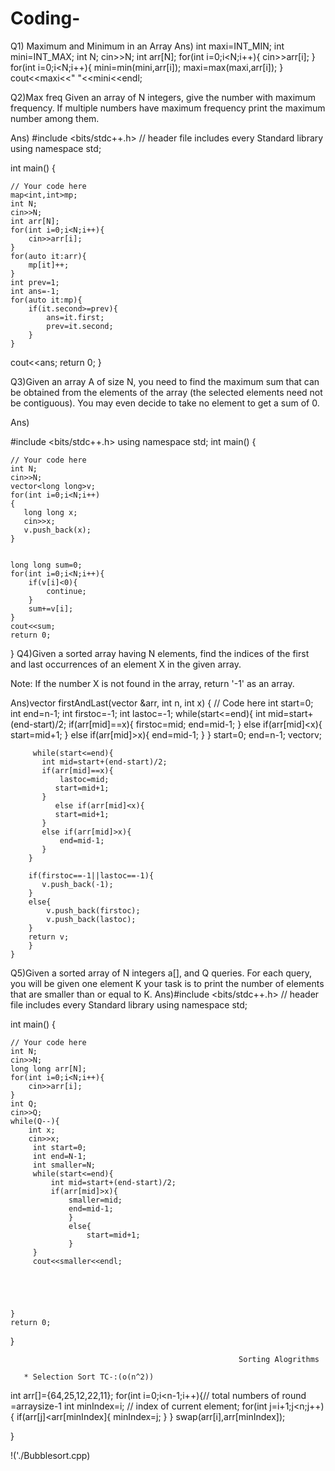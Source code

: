 # Coding-
Q1)     Maximum and Minimum in an Array
Ans)    int maxi=INT_MIN;
        int mini=INT_MAX;
        int N;
        cin>>N;
        int arr[N];
        for(int i=0;i<N;i++){
            cin>>arr[i];
        }
        for(int i=0;i<N;i++){
            mini=min(mini,arr[i]);
            maxi=max(maxi,arr[i]);
        }
        cout<<maxi<<" "<<mini<<endl;
        
Q2)Max freq  Given an array of N integers, give the number with maximum frequency. If multiple numbers have maximum frequency print the maximum number among them.

Ans)  #include <bits/stdc++.h> // header file includes every Standard library
using namespace std;

int main() {

	// Your code here
	map<int,int>mp;
	int N;
	cin>>N;
	int arr[N];
	for(int i=0;i<N;i++){
		cin>>arr[i];
	}
	for(auto it:arr){
		mp[it]++;
	}
	int prev=1;
	int ans=-1;
	for(auto it:mp){
		if(it.second>=prev){
			ans=it.first;
			prev=it.second;
		}
	}
cout<<ans;
	return 0;
}

Q3)Given an array A of size N, you need to find the maximum sum that can be obtained from the elements of the array (the selected elements need not be contiguous). You may even decide to take no element to get a sum of 0.

Ans)


#include <bits/stdc++.h>
using namespace std;
int main() {

	// Your code here
	int N;
	cin>>N;
    vector<long long>v;
	for(int i=0;i<N;i++)
	{
       long long x;
	   cin>>x;
	   v.push_back(x);
	}

	
	long long sum=0;
	for(int i=0;i<N;i++){
		if(v[i]<0){
			continue;
		}
		sum+=v[i];
	}
	cout<<sum;
	return 0;
}
Q4)Given a sorted array having N elements, find the indices of the first and last occurrences of an element X in the given array.

Note: If the number X is not found in the array, return '-1' as an array.

Ans)vector<int> firstAndLast(vector<int> &arr, int n, int x) {
        // Code here
        int start=0;
        int end=n-1;
        int firstoc=-1;
        int lastoc=-1;
        while(start<=end){
           int mid=start+(end-start)/2;
           if(arr[mid]==x){
               firstoc=mid;
               end=mid-1;
           }
           else if(arr[mid]<x){
               start=mid+1;
           }
            else if(arr[mid]>x){
               end=mid-1;
           }
        }
        start=0;
        end=n-1;
        vector<int>v;
    
         while(start<=end){
           int mid=start+(end-start)/2;
           if(arr[mid]==x){
               lastoc=mid;
              start=mid+1;
           }
              else if(arr[mid]<x){
              start=mid+1;
           }
           else if(arr[mid]>x){
               end=mid-1;
           }
        }
      
        if(firstoc==-1||lastoc==-1){
           v.push_back(-1);
        }
        else{
            v.push_back(firstoc);
            v.push_back(lastoc);
        }
        return v;
        }
	}
	
Q5)Given a sorted array of N integers a[], and Q queries. For each query, you will be given one element K your task is to print the number of elements that are smaller than or equal to K.
Ans)#include <bits/stdc++.h> // header file includes every Standard library
using namespace std;

int main() {

	// Your code here
	int N;
	cin>>N;
	long long arr[N];
	for(int i=0;i<N;i++){
		cin>>arr[i];
	}
	int Q;
	cin>>Q;
	while(Q--){
		int x;
		cin>>x;
         int start=0;
		 int end=N-1;
		 int smaller=N;
		 while(start<=end){
			 int mid=start+(end-start)/2;
			 if(arr[mid]>x){
				 smaller=mid;
				 end=mid-1;
				 }
				 else{
					 start=mid+1;
				 }
		 }
		 cout<<smaller<<endl;


		
		
		
	}
	return 0;
}
	
	                                                   Sorting Alogrithms
	
       * Selection Sort TC-:(o(n^2))
int arr[]={64,25,12,22,11};
for(int i=0;i<n-1;i++){// total numbers of round =arraysize-1
  int minIndex=i; // index of current element;
  for(int j=i+1;j<n;j++){
	 if(arr[j]<arr[minIndex]{
	   minIndex=j;
	}
	}
	swap(arr[i],arr[minIndex]);
			
			
}
 
!('./Bubblesort.cpp)